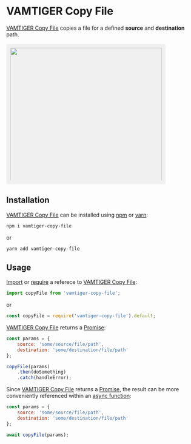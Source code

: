 # VAMTIGER Copy File
[VAMTIGER Copy File](https://github.com/vamtiger-project/vamtiger-copy-file) copies a file for a defined __**source**__ and __**destination**__ path.
<br>
<br>
<img src=https://cdn.rawgit.com/vamtiger-project/vamtiger-copy-file/c82445ec/asset/image/vamtiger-copy-file.svg style="max-height: 350px; background-color: #f0f0f0; border-radius: 3px; padding: 10px" width=400>

## Installation
[VAMTIGER Copy File](https://github.com/vamtiger-project/vamtiger-copy-file) can be installed using [npm](https://www.npmjs.com/) or [yarn](https://yarnpkg.com/lang/en/):
```bash
npm i vamtiger-copy-file 
```
or
```bash
yarn add vamtiger-copy-file
```

## Usage
[Import](https://developer.mozilla.org/en-US/docs/Web/JavaScript/Reference/Statements/import) or [require](https://nodejs.org/api/modules.html#modules_require) a referece to [VAMTIGER Copy File](https://github.com/vamtiger-project/vamtiger-copy-file):
```javascript
import copyFile from 'vamtiger-copy-file';
```
or
```javascript
const copyFile = require('vamtiger-copy-file').default;
```
[VAMTIGER Copy File](https://github.com/vamtiger-project/vamtiger-copy-file) returns a [Promise](https://developer.mozilla.org/en-US/docs/Web/JavaScript/Reference/Global_Objects/Promise):
```javascript
const params = {
    source: 'some/source/file/path',
    destination: 'some/destination/file/path'
};

copyFile(params)
    .then(doSomething)
    .catch(handleError);
```
Since [VAMTIGER Copy File](https://github.com/vamtiger-project/vamtiger-copy-file) returns a [Promise](https://developer.mozilla.org/en-US/docs/Web/JavaScript/Reference/Global_Objects/Promise), the result can be more conveniently referenced within an [async function](https://developer.mozilla.org/en-US/docs/Web/JavaScript/Reference/Statements/async_function):
```javascript
const params = {
    source: 'some/source/file/path',
    destination: 'some/destination/file/path'
};

await copyFile(params);
```
